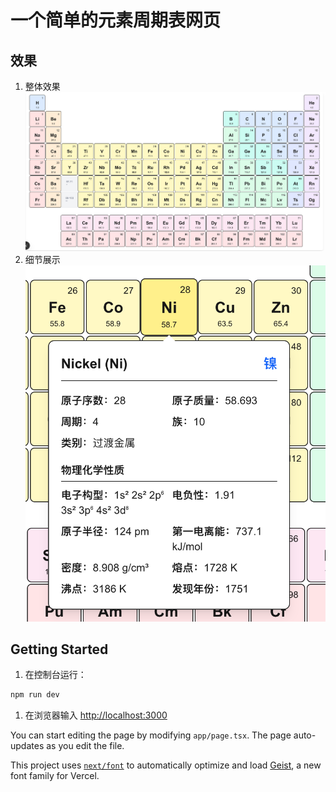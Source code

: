 # 一个简单的元素周期表网页

## 效果
 1. 整体效果
   ![整体效果](pics/overall.png)
 2. 细节展示
   ![alt text](pics/detail.png)

## Getting Started

1. 在控制台运行：
```bash
npm run dev
```

1. 在浏览器输入 [http://localhost:3000](http://localhost:3000) 

You can start editing the page by modifying `app/page.tsx`. The page auto-updates as you edit the file.

This project uses [`next/font`](https://nextjs.org/docs/app/building-your-application/optimizing/fonts) to automatically optimize and load [Geist](https://vercel.com/font), a new font family for Vercel.


